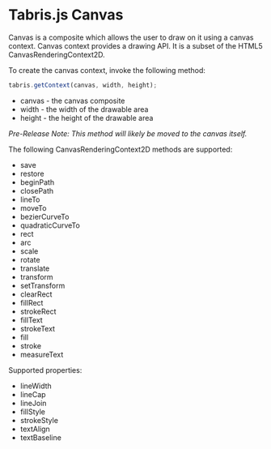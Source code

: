 Tabris.js Canvas
================

Canvas is a composite which allows the user to draw on it using a canvas context. Canvas context provides a drawing API. It is a subset of the HTML5 CanvasRenderingContext2D.

To create the canvas context, invoke the following method:

```javascript
tabris.getContext(canvas, width, height);
```

* canvas - the canvas composite
* width - the width of the drawable area
* height - the height of the drawable area

*Pre-Release Note: This method will likely be moved to the canvas itself.*

The following CanvasRenderingContext2D methods are supported:

* save
* restore
* beginPath
* closePath
* lineTo
* moveTo
* bezierCurveTo
* quadraticCurveTo
* rect
* arc
* scale
* rotate
* translate
* transform
* setTransform
* clearRect
* fillRect
* strokeRect
* fillText
* strokeText
* fill
* stroke
* measureText

Supported properties:

* lineWidth
* lineCap
* lineJoin
* fillStyle
* strokeStyle
* textAlign
* textBaseline
